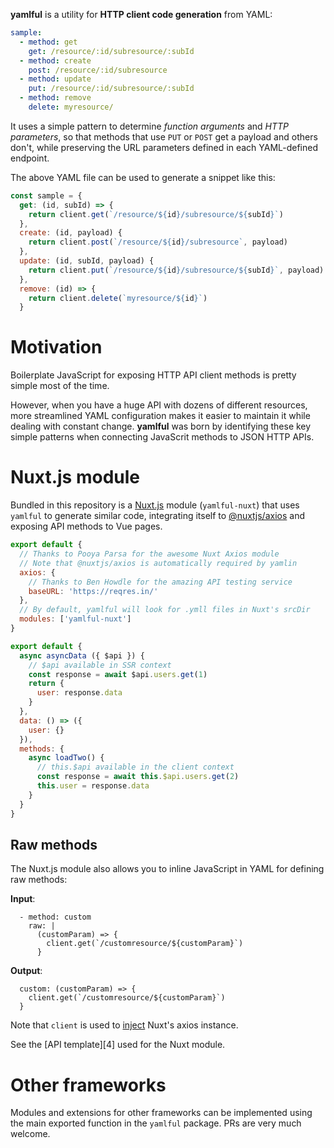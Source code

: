 
**yamlful** is a utility for **HTTP client code generation** from YAML:

```yaml
sample:
  - method: get
    get: /resource/:id/subresource/:subId
  - method: create
    post: /resource/:id/subresource
  - method: update
    put: /resource/:id/subresource/:subId
  - method: remove
    delete: myresource/
```

It uses a simple pattern to determine _function arguments_ and _HTTP parameters_, so that methods that use `PUT` or `POST` get a payload and others don't, while preserving the URL parameters defined in each YAML-defined endpoint.

The above YAML file can be used to generate a snippet like this:

```js
const sample = {
  get: (id, subId) => {
    return client.get(`/resource/${id}/subresource/${subId}`)
  },
  create: (id, payload) {
    return client.post(`/resource/${id}/subresource`, payload)
  },
  update: (id, subId, payload) {
    return client.put(`/resource/${id}/subresource/${subId}`, payload)
  },
  remove: (id) => {
    return client.delete(`myresource/${id}`)
  }
```

# Motivation

Boilerplate JavaScript for exposing HTTP API client methods is pretty simple most 
of the time. 

However, when you have a huge API with dozens of different resources, more 
streamlined YAML configuration makes it easier to maintain it while dealing with 
constant change. **yamlful** was born by identifying these key simple patterns 
when connecting JavaScrit methods to JSON HTTP APIs.

# Nuxt.js module

Bundled in this repository is a [Nuxt.js][1] module (`yamlful-nuxt`) that uses 
`yamlful` to generate similar code, integrating itself to [@nuxtjs/axios][2] 
and exposing API methods to Vue pages.

```js
export default {
  // Thanks to Pooya Parsa for the awesome Nuxt Axios module
  // Note that @nuxtjs/axios is automatically required by yamlin
  axios: {
    // Thanks to Ben Howdle for the amazing API testing service
    baseURL: 'https://reqres.in/'
  },
  // By default, yamlful will look for .ymll files in Nuxt's srcDir
  modules: ['yamlful-nuxt']
}
```

```js
export default {
  async asyncData ({ $api }) {
    // $api available in SSR context
    const response = await $api.users.get(1)
    return {
      user: response.data
    }
  },
  data: () => ({
    user: {}
  }),
  methods: {
    async loadTwo() {
      // this.$api available in the client context
      const response = await this.$api.users.get(2)
      this.user = response.data
    }
  }
}
```

## Raw methods

The Nuxt.js module also allows you to inline JavaScript in YAML for defining raw methods:

**Input**:

```
  - method: custom
    raw: |
      (customParam) => {
      	client.get(`/customresource/${customParam}`)
      }
```

**Output**:

```
  custom: (customParam) => {
    client.get(`/customresource/${customParam}`)
  }
```

Note that `client` is used to [inject][3] Nuxt's axios instance.

See the [API template][4] used for the Nuxt module.

# Other frameworks

Modules and extensions for other frameworks can be implemented using the main exported function in the `yamlful` package. PRs are very much welcome.

[1]: https://nuxtjs.org
[2]: https://github.com/nuxt-community/axios-module
[3]: https://blog.lichter.io/posts/organize-and-decouple-your-api-calls-in-nuxtjs
[3]: https://github.com/nuxt-community/axios-module
